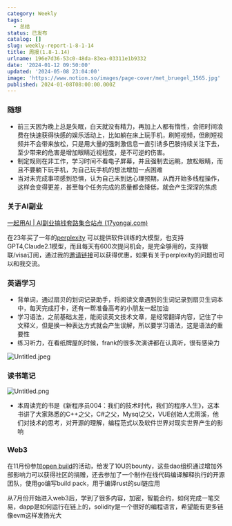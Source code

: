 ```yaml
---
category: Weekly
tags:
  - 总结
status: 已发布
catalog: []
slug: weekly-report-1-8-1-14
title: 周报(1.8-1.14)
urlname: 196e7d36-53c0-48da-83ea-03311e1b9332
date: '2024-01-12 09:50:00'
updated: '2024-05-08 23:04:00'
image: 'https://www.notion.so/images/page-cover/met_bruegel_1565.jpg'
published: 2024-01-08T08:00:00.000Z
---
```


### 随想

- 前三天因为晚上总是失眠，白天就没有精力，再加上人都有惰性，会把时间浪费在快速获得快感的娱乐活动上，比如躺在床上玩手机，刷短视频，但刷短视频并不会带来放松，只是用大量的强刺激信息一直引诱多巴胺持续关注下去，至少带来的危害是增加眼睛近视程度，是不可逆的伤害。
- 制定规则在非工作，学习时间不看电子屏幕，并且强制去远眺，放松眼睛，而且不要躺下玩手机，为自己玩手机的想法增加一点困难
- 当对未完成事项感到恐惧，认为自己未到达心理预期，从而开始多线程操作，这样会变得更差，甚至每个任务完成的质量都会降低，就会产生深深的焦虑

### 关于AI副业


[一起用AI | AI副业搞钱套路集合站点 (17yongai.com)](https://17yongai.com/)


在23年买了一年的[perplexity](https://www.perplexity.ai/) 可以提供软件训练的大模型，也支持GPT4,Claude2.1模型，而且每天有600次提问机会，是完全够用的，支持银联/visa订阅，通过我的[邀请链接](https://perplexity.ai/pro?referral_code=SGJ7X87B)可以获得优惠，如果有关于perplexity的问题也可以和我交流。


### 英语学习

- 背单词，通过扇贝的划词记录助手，将阅读文章遇到的生词记录到扇贝生词本中，每天完成打卡，还有一帮准备高考的小朋友一起加油
- 学习语法，之前基础太差，能阅读英文技术文章，是经常翻译内容，记住了中文释义，但是换一种表达方式就会产生误解，所以要学习语法，这是语法的重要性
- 练习听力，在看纸牌屋的时候，frank的很多次演讲都在认真听，很有感染力

![Untitled.jpeg](https://prod-files-secure.s3.us-west-2.amazonaws.com/5d24fe63-e567-4804-86f9-9fdc62e13082/c33f3733-be40-431e-a494-10399ac86f32/Untitled.jpeg?X-Amz-Algorithm=AWS4-HMAC-SHA256&X-Amz-Content-Sha256=UNSIGNED-PAYLOAD&X-Amz-Credential=ASIAZI2LB4662C3IGTTP%2F20250405%2Fus-west-2%2Fs3%2Faws4_request&X-Amz-Date=20250405T213255Z&X-Amz-Expires=3600&X-Amz-Security-Token=IQoJb3JpZ2luX2VjEL7%2F%2F%2F%2F%2F%2F%2F%2F%2F%2FwEaCXVzLXdlc3QtMiJGMEQCIBl907pPd4tzPQFRAGqgDcJz5%2BiKLynHL8Cgh7%2FS%2BYu0AiAZrPlVSecJPgBN9EApSAIGhZrLLjDImsv47clK07tZdSr%2FAwg3EAAaDDYzNzQyMzE4MzgwNSIMhG%2FpiJuesqaOrY7LKtwDhFeOaD2zfEJqWfTgV5RvxuyyBKpSqjznbTh6SP0phe5HpT2g%2BzUop4zeUThU5BAq0QVdli34V5TuTGqoQGmZvOwji9yXRjGh4%2Fegv8Cw1pfacF9kPz7NFKSKK9jTkbGZ5VQXjBo%2BEjVpIFt7SSzII69kg2udAUq%2F8N%2Fe5OytsfaSHGnTZCye0iWKhblTPbsmfi3gsuyxXIpXoIQ6RkdxM8hedLdzl6PGyiKvfZjlH2BXhxQN8a1a9duWU5ARkSyLwZ%2B5Ii6JfbL1K7E%2FGWMVvha%2FxvhxGrBAzvk9VE8SXBx%2BkiKo%2FimxsN1xZbBc7nNgVJKpj5Qj1fk2pMhMODTZFHFOgKJIv5ATLEsdjWYH67TcEi28T1YzGEzEtBOFEUkCGEf5GYO6OiRmkzID%2FJXLs1vkQT6AbxHUESiJTeMpmvzIjO%2BxKjX2iBVSvTd6piVT0YDwL6BPYoTGNajb1PxArs5jVMVYoVNV8cPKOyVVyexeI%2F22stgNyp4nuiJx13P6mrYI2v5F0tYNJRoEE8nWBI6RrGqp67Qwjbz7WofH6TFDxLskB5fAjpvQurgtIz5dYWN7wywkNSia%2BTTBpTac4YbcqfEZUUekQvT5HGg4JuMXgXhei36p7j6narswnMHGvwY6pgHHKlZBWdct0c9wiILNAOiz3KigxKUYUW7AogpEg12%2FGP6PRNUER7V8YfhHpIsQaiOQ0igPrJ0iCvuaQlySISWlJsPaupEPDa%2BzYu2qvWVOlmGtXvtL04q37MhhApFhyRe0Vd4sJQ6XVn959gJRQRLTB4NiaqdhAIu2FbhC7qFbN3HzR0lLopi6dWUq5rmNAdlrTezCFJiIbiX%2BVucRaZd3fZKlIaNF&X-Amz-Signature=3cf949d5179bd64d20511a84618f9a5f3bd6f02cb527265589b3828eb06e2978&X-Amz-SignedHeaders=host&x-id=GetObject)


### 读书笔记


![Untitled.png](https://prod-files-secure.s3.us-west-2.amazonaws.com/5d24fe63-e567-4804-86f9-9fdc62e13082/96aa439a-1c95-4054-aa84-ef4e0c8eb5d1/Untitled.png?X-Amz-Algorithm=AWS4-HMAC-SHA256&X-Amz-Content-Sha256=UNSIGNED-PAYLOAD&X-Amz-Credential=ASIAZI2LB4662C3IGTTP%2F20250405%2Fus-west-2%2Fs3%2Faws4_request&X-Amz-Date=20250405T213255Z&X-Amz-Expires=3600&X-Amz-Security-Token=IQoJb3JpZ2luX2VjEL7%2F%2F%2F%2F%2F%2F%2F%2F%2F%2FwEaCXVzLXdlc3QtMiJGMEQCIBl907pPd4tzPQFRAGqgDcJz5%2BiKLynHL8Cgh7%2FS%2BYu0AiAZrPlVSecJPgBN9EApSAIGhZrLLjDImsv47clK07tZdSr%2FAwg3EAAaDDYzNzQyMzE4MzgwNSIMhG%2FpiJuesqaOrY7LKtwDhFeOaD2zfEJqWfTgV5RvxuyyBKpSqjznbTh6SP0phe5HpT2g%2BzUop4zeUThU5BAq0QVdli34V5TuTGqoQGmZvOwji9yXRjGh4%2Fegv8Cw1pfacF9kPz7NFKSKK9jTkbGZ5VQXjBo%2BEjVpIFt7SSzII69kg2udAUq%2F8N%2Fe5OytsfaSHGnTZCye0iWKhblTPbsmfi3gsuyxXIpXoIQ6RkdxM8hedLdzl6PGyiKvfZjlH2BXhxQN8a1a9duWU5ARkSyLwZ%2B5Ii6JfbL1K7E%2FGWMVvha%2FxvhxGrBAzvk9VE8SXBx%2BkiKo%2FimxsN1xZbBc7nNgVJKpj5Qj1fk2pMhMODTZFHFOgKJIv5ATLEsdjWYH67TcEi28T1YzGEzEtBOFEUkCGEf5GYO6OiRmkzID%2FJXLs1vkQT6AbxHUESiJTeMpmvzIjO%2BxKjX2iBVSvTd6piVT0YDwL6BPYoTGNajb1PxArs5jVMVYoVNV8cPKOyVVyexeI%2F22stgNyp4nuiJx13P6mrYI2v5F0tYNJRoEE8nWBI6RrGqp67Qwjbz7WofH6TFDxLskB5fAjpvQurgtIz5dYWN7wywkNSia%2BTTBpTac4YbcqfEZUUekQvT5HGg4JuMXgXhei36p7j6narswnMHGvwY6pgHHKlZBWdct0c9wiILNAOiz3KigxKUYUW7AogpEg12%2FGP6PRNUER7V8YfhHpIsQaiOQ0igPrJ0iCvuaQlySISWlJsPaupEPDa%2BzYu2qvWVOlmGtXvtL04q37MhhApFhyRe0Vd4sJQ6XVn959gJRQRLTB4NiaqdhAIu2FbhC7qFbN3HzR0lLopi6dWUq5rmNAdlrTezCFJiIbiX%2BVucRaZd3fZKlIaNF&X-Amz-Signature=03d4bb3804e2747a8b2d13ac0ba1ff80873d1c491b4718b49656f450c53d5a70&X-Amz-SignedHeaders=host&x-id=GetObject)

- 本周读完的书是《新程序员004：我们的技术时代，我们的程序人生》，这本书讲了大家熟悉的C++之父，C#之父，Mysql之父，VUE创始人尤雨溪，他们对技术的思考，对开源的理解，编程范式以及软件世界对现实世界产生的影响

### Web3


在11月份参加[open build](https://openbuild.xyz/learn/challenges)的活动，给发了10U的bounty，这些dao组织通过增加外部影响力可以获得社区的捐赠，还去参加了一个制作在线代码编译解释执行的开源团队，使用go编写build pack，用于编译rust的sui链应用


从7月份开始进入web3后，学到了很多内容，加密，智能合约，如何完成一笔交易，dapp是如何运行在链上的，solidity是一个很好的编程语言，希望能有更多链像evm这样发扬光大

